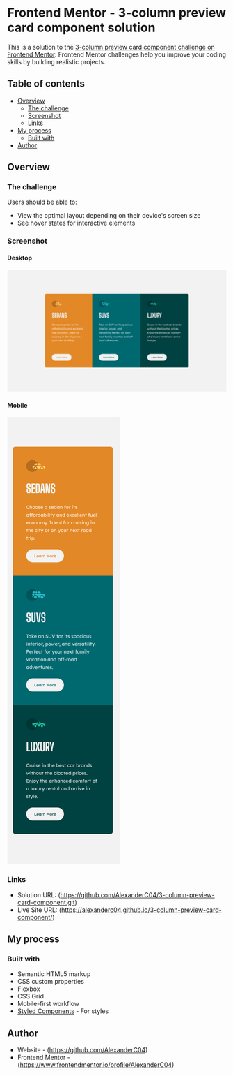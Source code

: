 # Frontend Mentor - 3-column preview card component solution

This is a solution to the [3-column preview card component challenge on Frontend Mentor](https://www.frontendmentor.io/challenges/3column-preview-card-component-pH92eAR2-). Frontend Mentor challenges help you improve your coding skills by building realistic projects. 

## Table of contents

- [Overview](#overview)
  - [The challenge](#the-challenge)
  - [Screenshot](#screenshot)
  - [Links](#links)
- [My process](#my-process)
  - [Built with](#built-with)
- [Author](#author)

## Overview

### The challenge

Users should be able to:

- View the optimal layout depending on their device's screen size
- See hover states for interactive elements

### Screenshot

#### Desktop
![](./images/screenshotdesktop.png)

#### Mobile
![](./images/screenshotmobile.png)

### Links

- Solution URL: (https://github.com/AlexanderC04/3-column-preview-card-component.git)
- Live Site URL: (https://alexanderc04.github.io/3-column-preview-card-component/)

## My process

### Built with

- Semantic HTML5 markup
- CSS custom properties
- Flexbox
- CSS Grid
- Mobile-first workflow
- [Styled Components](https://styled-components.com/) - For styles

## Author

- Website - (https://github.com/AlexanderC04)
- Frontend Mentor - (https://www.frontendmentor.io/profile/AlexanderC04)
